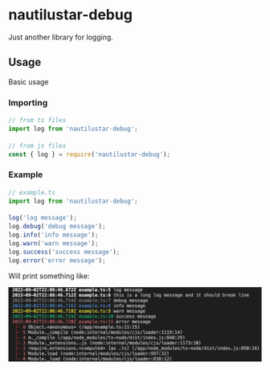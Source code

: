 # nautilustar-debug

Just another library for logging.

## Usage

Basic usage

### Importing
```js
// from ts files
import log from 'nautilustar-debug';

// from js files
const { log } = require('nautilustar-debug');
```
### Example
```js
// example.ts
import log from 'nautilustar-debug';

log('log message');
log.debug('debug message');
log.info('info message');
log.warn('warn message');
log.success('success message');
log.error('error message');
```

Will print something like:

![demo](demo.png?raw=true)